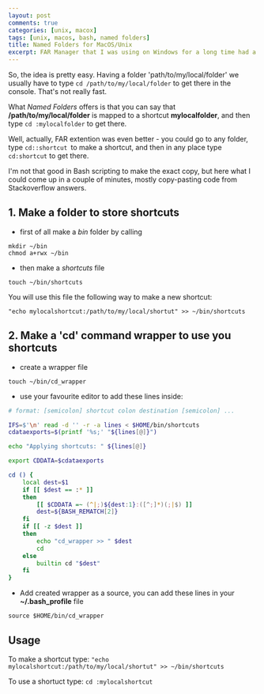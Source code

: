 ```yaml
---
layout: post
comments: true
categories: [unix, macox]
tags: [unix, macos, bash, named folders]
title: Named Folders for MacOS/Unix 
excerpt: FAR Manager that I was using on Windows for a long time had a very neat extention called "Named Folders". It allowed you to make a shortcut for any directory you wanted and type it quickly in the consolde or in FAR. After switching to MacOS I really wanted to replicated the same feature in the console environement.
---
```


So, the idea is pretty easy. Having a folder 'path/to/my/local/folder' we usually have to type ```cd /path/to/my/local/folder``` to get there in the console. That's not really fast.

What *Named Folders* offers is that you can say that **/path/to/my/local/folder** is mapped to a shortcut **mylocalfolder**, and then type ```cd :mylocalfolder``` to get there.

Well, actually, FAR extention was even better - you could go to any folder, type ```cd::shortcut ```to make a shortcut, and then in any place type ```cd:shortcut``` to get there.

I'm not that good in Bash scripting to make the exact copy, but here what I could come up in a couple of minutes, mostly copy-pasting code from Stackoverflow answers.

## 1. Make a folder to store shortcuts
- first of all make a *bin* folder by calling 
```
mkdir ~/bin
chmod a+rwx ~/bin
```
- then make a *shortcuts* file
```
touch ~/bin/shortcuts
```

You will use this file the following way to make a new shortcut:
```
"echo mylocalshortcut:/path/to/my/local/shortut" >> ~/bin/shortcuts
```

## 2. Make a 'cd' command wrapper to use you shortcuts
- create a wrapper file
```
touch ~/bin/cd_wrapper
```
- use your favourite editor to add these lines inside:
```bash
# format: [semicolon] shortcut colon destination [semicolon] ...

IFS=$'\n' read -d '' -r -a lines < $HOME/bin/shortcuts
cdataexports=$(printf '%s;' "${lines[@]}")

echo "Applying shortcuts: " ${lines[@]}

export CDDATA=$cdataexports

cd () {
    local dest=$1
    if [[ $dest == :* ]]
    then
        [[ $CDDATA =~ (^|;)${dest:1}:([^;]*)(;|$) ]]
        dest=${BASH_REMATCH[2]}
    fi
    if [[ -z $dest ]]
    then
        echo "cd_wrapper >> " $dest
        cd
    else
        builtin cd "$dest"
    fi
}

```
- Add created wrapper as a source, you can add these lines in your **~/.bash_profile** file
```
source $HOME/bin/cd_wrapper
```


## Usage

To make a shortcut type:
```"echo mylocalshortcut:/path/to/my/local/shortut" >> ~/bin/shortcuts```

To use a shortuct type:
```cd :mylocalshortcut ```